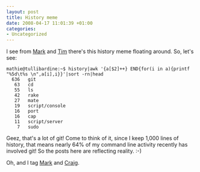 ```yaml
---
layout: post
title: History meme
date: 2008-04-17 11:01:39 +01:00
categories:
- Uncategorized
---
```

I see from [Mark](http://diveintomark.org/archives/2008/04/15/history-meme)
and [Tim](http://www.tbray.org/ongoing/When/200x/2008/04/15/History-Meme)
there's this history meme floating around. So, let's see:

    mathie@tullibardine:~$ history|awk '{a[$2]++} END{for(i in a){printf "%5d\t%s \n",a[i],i}}'|sort -rn|head
      636	git
       63	cd
       55	ls
       42	rake
       27	mate
       19	script/console
       16	port
       16	cap
       11	script/server
        7	sudo

Geez, that's a lot of git! Come to think of it, since I keep 1,000 lines of
history, that means nearly 64% of my command line activity recently has
involved git! So the posts here are reflecting reality. :-)

Oh, and I tag [Mark](http://www.sirena.org.uk/log/) and
[Craig](http://barkingiguana.com/).
